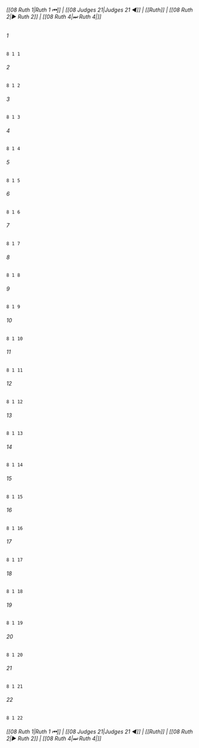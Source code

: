 
###### [[08 Ruth 1|Ruth 1 ⏮]] | [[08 Judges 21|Judges 21 ◀]] | [[Ruth]] | [[08 Ruth 2|▶ Ruth 2]] | [[08 Ruth 4|⏭ Ruth 4|]]

###### 1
``` verse
8 1 1 
```
###### 2
``` verse
8 1 2 
```
###### 3
``` verse
8 1 3 
```
###### 4
``` verse
8 1 4 
```
###### 5
``` verse
8 1 5 
```
###### 6
``` verse
8 1 6 
```
###### 7
``` verse
8 1 7 
```
###### 8
``` verse
8 1 8 
```
###### 9
``` verse
8 1 9 
```
###### 10
``` verse
8 1 10 
```
###### 11
``` verse
8 1 11 
```
###### 12
``` verse
8 1 12 
```
###### 13
``` verse
8 1 13 
```
###### 14
``` verse
8 1 14 
```
###### 15
``` verse
8 1 15 
```
###### 16
``` verse
8 1 16 
```
###### 17
``` verse
8 1 17 
```
###### 18
``` verse
8 1 18 
```
###### 19
``` verse
8 1 19 
```
###### 20
``` verse
8 1 20 
```
###### 21
``` verse
8 1 21 
```
###### 22
``` verse
8 1 22 
```

###### [[08 Ruth 1|Ruth 1 ⏮]] | [[08 Judges 21|Judges 21 ◀]] | [[Ruth]] | [[08 Ruth 2|▶ Ruth 2]] | [[08 Ruth 4|⏭ Ruth 4|]]

